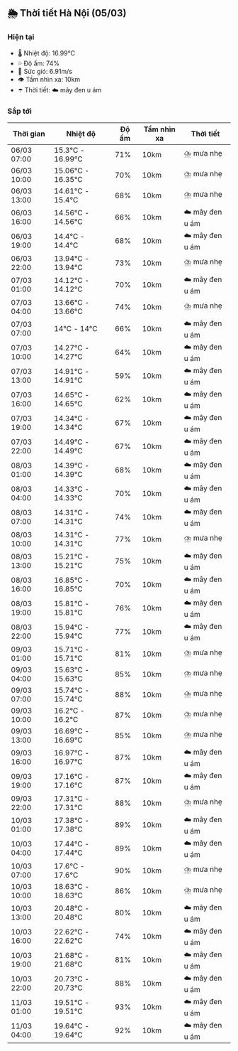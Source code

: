 ## 🌦️ Thời tiết Hà Nội (05/03)

### Hiện tại

- 🌡️ Nhiệt độ: 16.99℃
- 💦 Độ ẩm: 74%
- 💨 Sức gió: 6.91m/s
- 👁️ Tầm nhìn xa: 10km
- ☂️ Thời tiết: ☁️ mây đen u ám

### Sắp tới

| Thời gian | Nhiệt độ | Độ ẩm | Tầm nhìn xa | Thời tiết |
| --- | --- | --- | --- | --- |
| 06/03 07:00 | 15.3℃ - 16.99℃ | 71% | 10km | ⛈️ mưa nhẹ |
| 06/03 10:00 | 15.06℃ - 16.35℃ | 70% | 10km | ⛈️ mưa nhẹ |
| 06/03 13:00 | 14.61℃ - 15.4℃ | 68% | 10km | ⛈️ mưa nhẹ |
| 06/03 16:00 | 14.56℃ - 14.56℃ | 66% | 10km | ☁️ mây đen u ám |
| 06/03 19:00 | 14.4℃ - 14.4℃ | 68% | 10km | ☁️ mây đen u ám |
| 06/03 22:00 | 13.94℃ - 13.94℃ | 73% | 10km | ⛈️ mưa nhẹ |
| 07/03 01:00 | 14.12℃ - 14.12℃ | 70% | 10km | ☁️ mây đen u ám |
| 07/03 04:00 | 13.66℃ - 13.66℃ | 74% | 10km | ⛈️ mưa nhẹ |
| 07/03 07:00 | 14℃ - 14℃ | 66% | 10km | ☁️ mây đen u ám |
| 07/03 10:00 | 14.27℃ - 14.27℃ | 64% | 10km | ☁️ mây đen u ám |
| 07/03 13:00 | 14.91℃ - 14.91℃ | 59% | 10km | ☁️ mây đen u ám |
| 07/03 16:00 | 14.65℃ - 14.65℃ | 62% | 10km | ☁️ mây đen u ám |
| 07/03 19:00 | 14.34℃ - 14.34℃ | 67% | 10km | ☁️ mây đen u ám |
| 07/03 22:00 | 14.49℃ - 14.49℃ | 67% | 10km | ☁️ mây đen u ám |
| 08/03 01:00 | 14.39℃ - 14.39℃ | 68% | 10km | ☁️ mây đen u ám |
| 08/03 04:00 | 14.33℃ - 14.33℃ | 70% | 10km | ☁️ mây đen u ám |
| 08/03 07:00 | 14.31℃ - 14.31℃ | 74% | 10km | ☁️ mây đen u ám |
| 08/03 10:00 | 14.31℃ - 14.31℃ | 77% | 10km | ⛈️ mưa nhẹ |
| 08/03 13:00 | 15.21℃ - 15.21℃ | 75% | 10km | ☁️ mây đen u ám |
| 08/03 16:00 | 16.85℃ - 16.85℃ | 70% | 10km | ☁️ mây đen u ám |
| 08/03 19:00 | 15.81℃ - 15.81℃ | 76% | 10km | ☁️ mây đen u ám |
| 08/03 22:00 | 15.94℃ - 15.94℃ | 77% | 10km | ☁️ mây đen u ám |
| 09/03 01:00 | 15.71℃ - 15.71℃ | 81% | 10km | ⛈️ mưa nhẹ |
| 09/03 04:00 | 15.63℃ - 15.63℃ | 85% | 10km | ⛈️ mưa nhẹ |
| 09/03 07:00 | 15.74℃ - 15.74℃ | 88% | 10km | ⛈️ mưa nhẹ |
| 09/03 10:00 | 16.2℃ - 16.2℃ | 87% | 10km | ⛈️ mưa nhẹ |
| 09/03 13:00 | 16.69℃ - 16.69℃ | 85% | 10km | ⛈️ mưa nhẹ |
| 09/03 16:00 | 16.97℃ - 16.97℃ | 87% | 10km | ☁️ mây đen u ám |
| 09/03 19:00 | 17.16℃ - 17.16℃ | 87% | 10km | ☁️ mây đen u ám |
| 09/03 22:00 | 17.31℃ - 17.31℃ | 88% | 10km | ⛈️ mưa nhẹ |
| 10/03 01:00 | 17.38℃ - 17.38℃ | 89% | 10km | ☁️ mây đen u ám |
| 10/03 04:00 | 17.44℃ - 17.44℃ | 89% | 10km | ☁️ mây đen u ám |
| 10/03 07:00 | 17.6℃ - 17.6℃ | 90% | 10km | ⛈️ mưa nhẹ |
| 10/03 10:00 | 18.63℃ - 18.63℃ | 86% | 10km | ⛈️ mưa nhẹ |
| 10/03 13:00 | 20.48℃ - 20.48℃ | 80% | 10km | ☁️ mây đen u ám |
| 10/03 16:00 | 22.62℃ - 22.62℃ | 74% | 10km | ☁️ mây đen u ám |
| 10/03 19:00 | 21.68℃ - 21.68℃ | 81% | 10km | ☁️ mây đen u ám |
| 10/03 22:00 | 20.73℃ - 20.73℃ | 88% | 10km | ☁️ mây đen u ám |
| 11/03 01:00 | 19.51℃ - 19.51℃ | 93% | 10km | ☁️ mây đen u ám |
| 11/03 04:00 | 19.64℃ - 19.64℃ | 92% | 10km | ☁️ mây đen u ám |
